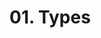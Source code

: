 # 01. Types


<show-structure for="procedure" />

<procedure title="Types">
<code-block src="/Language/typescript/Core/01_Type/01_type.ts" lang="typescript"/>
</procedure>

<procedure title="Example">
<code-block src="/Language/typescript/Core/01_Type/02_example.ts" lang="typescript"/>
</procedure>


<procedure title="Interface">
<code-block src="/Language/typescript/Core/01_Type/03_interface.ts" lang="typescript"/>
</procedure>

<procedure title="Interface-inheritance">
<code-block src="/Language/typescript/Core/02_Interface/01_interface.ts" lang="typescript"/>
</procedure>